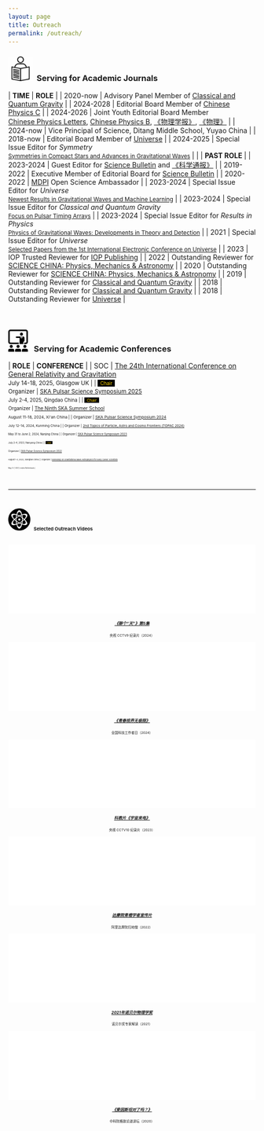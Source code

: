 ```yaml
---
layout: page
title: Outreach
permalink: /outreach/
---
```


<style>
table {
  font-family: arial, sans-serif;
  border-collapse: collapse;
  width: 100%;
}

td, th {
  border: 1px solid #dddddd;
  text-align: left;
  padding: 8px;
}

tr:nth-child(odd) {
  background-color: #dddddd;
}
</style>


### <img src="../whatsmore/journal.jpeg" style="height:50px;"> &nbsp;<b>Serving for Academic Journals</b> 

| **TIME** | **ROLE** |
| 2020-now |  Advisory Panel Member of [Classical and Quantum Gravity](https://iopscience.iop.org/journal/0264-9381/page/Advisory%20Panel) |
| 2024-2028 |  Editorial Board Member of [Chinese Physics C](http://cpc.ihep.ac.cn/) |
| 2024-2026 | Joint Youth Editorial Board Member<br>[Chinese Physics Letters](https://iopscience.iop.org/journal/0256-307X), [Chinese Physics B](https://cpb.iphy.ac.cn/), [《物理学报》](https://wulixb.iphy.ac.cn/index.htm), [《物理》](http://www.wuli.ac.cn/) |
| 2024-now | Vice Principal of Science, Ditang Middle School, Yuyao China |
| 2018-now | Editorial Board Member of [Universe](https://www.mdpi.com/journal/universe/editors#editorialboard) |
| 2024-2025 | Special Issue Editor for *Symmetry*<br><small>[Symmetries in Compact Stars and Advances in Gravitational Waves](https://www.mdpi.com/journal/symmetry/special_issues/55L9VJ681U)</small> |
| | **PAST ROLE** |
| 2023-2024 | Guest Editor for [Science Bulletin](https://www.journals.elsevier.com/science-bulletin) and [《科学通报》](https://www.sciengine.com/CSB/home) |
| 2019-2022 | Executive Member of Editorial Board for [Science Bulletin](https://www.journals.elsevier.com/science-bulletin) |
| 2020-2022 | [MDPI](https://www.mdpi.com/) Open Science Ambassador |
| 2023-2024 | Special Issue Editor for *Universe*<br><small>[Newest Results in Gravitational Waves and Machine Learning](https://www.mdpi.com/journal/universe/special_issues/48U1E55JLC)</small> |
| 2023-2024 | Special Issue Editor for *Classical and Quantum Gravity*<br><small>[Focus on Pulsar Timing Arrays](https://iopscience.iop.org/collections/cqg-230802-310)</small> |
| 2023-2024 | Special Issue Editor for *Results in Physics*<br><small>[Physics of Gravitational Waves: Developments in Theory and Detection](https://www.sciencedirect.com/journal/results-in-physics/special-issue/107TZ5KRN12)</small> |
| 2021 | Special Issue Editor for *Universe*<br><small>[Selected Papers from the 1st International Electronic Conference on Universe](https://www.mdpi.com/journal/universe/special_issues/ecu2021)</small> |
| 2023 | IOP Trusted Reviewer for [IOP Publishing](https://accreditations.ioppublishing.org/ae33d146-240a-4f3a-94d3-0c5c72e3b873#gs.5181xs) |
| 2022 | Outstanding Reviewer for [SCIENCE CHINA: Physics, Mechanics & Astronomy](https://mp.weixin.qq.com/s/l0tT488ZYP1WjEwD5GlK9w) |
| 2020 | Outstanding Reviewer for [SCIENCE CHINA: Physics, Mechanics & Astronomy](https://mp.weixin.qq.com/s/u_07f_JjryUV_19NtKQECA) |
| 2019 | Outstanding Reviewer for [Classical and Quantum Gravity](https://publishingsupport.iopscience.iop.org/questions/classical-quantum-gravity-2019-reviewer-awards/) |
| 2018 | Outstanding Reviewer for [Classical and Quantum Gravity](https://publishingsupport.iopscience.iop.org/questions/classical-and-quantum-gravity-2018-reviewer-awards/) | 
| 2018 | Outstanding Reviewer for [Universe](https://www.mdpi.com/journal/universe/awards/591/download) |

<br>
<p></p>

### <img src="../whatsmore/conference.jpeg" style="height:45px;"> &nbsp; <b>Serving for Academic Conferences</b>

| **ROLE** | **CONFERENCE** |
| SOC | [The 24th International Conference on General Relativity and Gravitation](https://iop.eventsair.com/gr24-amaldi16)<br><small>July 14-18, 2025, Glasgow UK |
| <span style="background-color:black"><small><font color="gold">&nbsp; Chair &nbsp;</font></small></span><br>Organizer | [SKA Pulsar Science Symposium 2025](https://psr.pku.edu.cn/conference/ska/ska2025/ska2025.html)<br><small>July 2-4, 2025, Qingdao China |
| <span style="background-color:black"><small><font color="gold">&nbsp; Chair &nbsp;</font></small></span><br>Organizer | [The Ninth SKA Summer School](https://mp.weixin.qq.com/s/HiOYhzXwiRSHeepZZWS2BA)<br><small>August 11-18, 2024, Xi'an China |
| Organizer | [SKA Pulsar Science Symposium 2024](https://psr.pku.edu.cn/conference/ska/ska2024/ska2024.html)<br><small>July 12-14, 2024, Kunming China |
| Organizer | [2nd Topics of Particle, Astro and Cosmo Frontiers (TOPAC 2024)](https://indico-tdli.sjtu.edu.cn/event/2116/)<br><small>May 31 to June 2, 2024, Nanjing China |
| Organizer | [SKA Pulsar Science Symposium 2023](https://psr.pku.edu.cn/ska/ska2023/ska2023.html)<br><small>July 2-4, 2023, Nanyang China |
| <span style="background-color:black"><small><font color="gold">&nbsp; Chair &nbsp;</font></small></span><br>Organizer | [SKA Pulsar Science Symposium 2022](https://psr.pku.edu.cn/ska/ska2022/ska2022.html)<br><small>August 1-3, 2022, Xiangtan China |
| Organizer | [Workshop on Gravitational Wave Astrophysics for Early Career Scientists](https://www.lorentzcenter.nl/workshop-on-gravitational-wave-astrophysics-for-early-career-scientists.html)<br><small>May 3-7, 2021, Leiden Netherlands |

<br>

<!-- 
| Co-organizer | [The Era When Pulsars Meet FRBs](https://psr.pku.edu.cn/conference/psrfrb/index.html)<br><small>May 11-16, 2025, Guizhou China  |
| Session Chair | [2024 International Congress of Basic Science](https://www.icbs.cn/)<br><small>July 14-26, 2024, Beijing China |
| Session Chair | [International Symposium on Cosmology and Particle Astrophysics CosPA 2024](https://indico.itp.ac.cn/event/198/)<br><small>June 14-18, 2024, Ningbo China |
| Co-organizer | [Dialog at the Dream Field: Supranuclear Matter](https://psr.pku.edu.cn/conference/fps/ddf/index.html)<br><small>May 10-15, 2024, Guiyang China  |
| Session Chair | [2nd International	Mini-Workshop on Gravitational	Waves	in	the	Early	Universe](https://indico.itp.ac.cn/event/217/)<br><small>April 8-11, 2024, Beijing China |
| Session Chair | 京海引力波论坛第一次会议<br><small>April 4, 2024, 中国科学院力学所(怀柔园区), Beijing China |
| Session Chair | 第一届音频波段引力波天文学前沿学术研讨会<br><small>March 29-April 1, 2024, Zhuhai China |
| Session Chair | MPG-CAS Collaboration Meeting on Low-frequency Gravitational Waves<br><small>August 2-5, 2023, Kunming China |
| Co-organizer<br>Session Chair | [以天之语 解物之道](https://psr.pku.edu.cn/tianyujiewu/index.html)<br><small>June 26-27, 2023, 香山饭店, Beijing |
| Session Chair | [Annual Meeting of Gravitation and Relativistic Astrophysics](http://cqutp.org/conferences/gr23/)<br><small>April 21-25, 2023, Chongqing China |
| Co-organizer | [Mini Workshop on Compact Objects and Gravitational Waves](https://kiaa.pku.edu.cn/info/1026/8907.htm)<br><small>April 19, 2023, Beijing China |
| Session Chair | [FAST/Future Pulsar Symposium 11](https://psr.pku.edu.cn/fps/FPS11/FPS11.html)<br><small>August 3-5, 2022, Xiangtan China |
| Session Chair | [Ninth Meeting on CPT and Lorentz Symmetry](https://lorentz.sitehost.iu.edu/cpt22/)<br><small>May 17-26, 2022, Bloomington USA |
| Co-organizer | [The Postdoc Workshop on Gravitational Waves at KIAA: Fall 2022](https://kiaa.pku.edu.cn/info/1026/8621.htm)<br><small>October 29, 2022, Beijing China |
| Session Chair | [Annual Meeting of Gravitation and Relativistic Astrophysics](http://gra2020.csp.escience.cn/)<br><small>April 23-28, 2021, Shenyang China |
| Session Chair | [The 1st Electronic Conference on Universe](https://sciforum.net/conference/ECU2021)<br><small>February 22-28, 2021, Online|
| Session Chair | [Event Horizon Telescope 2020 Virtual Collaboration Meeting](https://eventhorizontelescope.teamwork.com/#/notebooks/202519)<br><small>December 4-14, 2020, Online|
| Session Chair | [AAPPS-DACG Workshop on Astrophysics, Cosmology and Gravitation](http://www.apctp.org/plan.php/AAPPS-dacg-Workshop)<br><small>November 9-13, 2020, Pohang Korea| 
| SOC<br>Session Chair | [The Future of Gravitational Wave Astrophysics](http://kiaa.pku.edu.cn/astroforum19/)<br><small>November 28-29, 2019, Beijing China |
| SOC<br>Session Chair | [Gravitational Wave Astrophysics Conference 2019](http://3rd-gw-astro.csp.escience.cn/dct/page/65559)<br><small>August 13-17, 2019, Kunming China |
-->

---

<br>

### <img src="popular2.png" style="height:45px;"> &nbsp;  **Selected Outreach Videos** 

<p></p>
<br>

<div class="row">

  <div class="column2">
    <div class="card">
      <iframe src="//player.bilibili.com/player.html?&aid=113650203365955&bvid=BV1mmBjYbECb&cid=27336246219&p=1&autoplay=0&high_quality=1&danmaku=0" allowfullscreen="allowfullscreen" width="100%" height="140" scrolling="no" border="0" frameborder="no" framespacing="0" allowfullscreen="true" sandbox="allow-top-navigation allow-same-origin allow-forms allow-scripts"> </iframe>
      <div class="teamcontainer" style="padding:1px; ">
        <center>
        <p></p>
        <h5><a href="https://www.bilibili.com/video/BV1mmBjYbECb/" target="_blank"><b>《聊个“天”》第5集</b></a></h5>
        <p class="teamtitle"><small>央视 CCTV9 纪录片（2024）</small></p>
        </center>
      </div>
    </div>
  </div>

  <div class="column2">
    <div class="card">
      <iframe src="//player.bilibili.com/player.html?aid=1455501889&bvid=BV11i421v7DS&cid=1575928636&p=1&autoplay=0&high_quality=1&danmaku=0" allowfullscreen="allowfullscreen" width="100%" height="140" scrolling="no" border="0" frameborder="no" framespacing="0" allowfullscreen="true" sandbox="allow-top-navigation allow-same-origin allow-forms allow-scripts"> </iframe>
      <div class="teamcontainer" style="padding:1px; ">
        <center>
        <p></p>
        <h5><a href="https://www.bilibili.com/video/BV11i421v7DS" target="_blank"><b>《青春视界无极限》</b></a></h5>
        <p class="teamtitle"><small>全国科技工作者日（2024）</small></p>
        </center>
      </div>
    </div>
  </div>

  <div class="column2">
    <div class="card">
      <iframe src="//player.bilibili.com/player.html?isOutside=true&aid=833905716&bvid=BV1j34y1F7Lf&cid=1347141711&p=1&autoplay=0&high_quality=1&danmaku=0" allowfullscreen="allowfullscreen" width="100%" height="140" scrolling="no" border="0" frameborder="no" framespacing="0" allowfullscreen="true" sandbox="allow-top-navigation allow-same-origin allow-forms allow-scripts"> </iframe>
      <div class="teamcontainer" style="padding:1px; ">
        <center>
        <p></p>
        <h5><a href="https://www.bilibili.com/video/BV1j34y1F7Lf" target="_blank"><b>科教片《宇宙来电》</b></a></h5>
        <p class="teamtitle"><small>央视 CCTV10 纪录片（2023）</small></p>
        </center>
      </div>
    </div>
  </div>

  <div class="column2">
    <div class="card">
      <iframe src="//player.bilibili.com/player.html?aid=347237775&bvid=BV1Rd4y1c71F&cid=878516437&page=1&autoplay=0&high_quality=1&danmaku=0" allowfullscreen="allowfullscreen" width="100%" height="140" scrolling="no" border="0" frameborder="no" framespacing="0" allowfullscreen="true" sandbox="allow-top-navigation allow-same-origin allow-forms allow-scripts"> </iframe>
      <div class="teamcontainer" style="padding:1px; ">
        <center>
        <p></p>
        <h5><a href="https://www.bilibili.com/video/BV1Rd4y1c71F" target="_blank"><b>达摩院青橙学者宣传片</b></a></h5>
        <p class="teamtitle"><small>阿里达摩院扫地僧（2022）</small></p>
        </center>
      </div>
    </div>
  </div>

  <div class="column2">
    <div class="card">
      <iframe src="//player.bilibili.com/player.html?aid=718465423&bvid=BV1HQ4y1X7SM&cid=420240787&page=1&autoplay=0&high_quality=1&danmaku=0" allowfullscreen="allowfullscreen" width="100%" height="140" scrolling="no" border="0" frameborder="no" framespacing="0" allowfullscreen="true" sandbox="allow-top-navigation allow-same-origin allow-forms allow-scripts"> </iframe>
      <div class="teamcontainer" style="padding:1px; ">
        <center>
        <p></p>
        <h5><a href="https://www.bilibili.com/video/BV1HQ4y1X7SM" target="_blank"><b>2021年诺贝尔物理学奖</b></a></h5>
        <p class="teamtitle"><small>诺贝尔奖专家解读（2021）</small></p>
        </center>
      </div>
    </div>
  </div>

  <div class="column2">
    <div class="card">
      <iframe src="//player.bilibili.com/player.html?aid=246058521&bvid=BV1yv411x7UM&cid=279329483&page=1&autoplay=0&high_quality=1&danmaku=0" allowfullscreen="allowfullscreen" width="100%" height="140" scrolling="no" border="0" frameborder="no" framespacing="0" allowfullscreen="true" sandbox="allow-top-navigation allow-same-origin allow-forms allow-scripts"> </iframe>
      <div class="teamcontainer" style="padding:1px; ">
        <center>
        <p></p>
        <h5><a href="https://www.bilibili.com/video/BV1yv411x7UM" target="_blank"><b>《爱因斯坦对了吗？》</b></a></h5>
        <p class="teamtitle"><small>中科院格致论道讲坛（2020）</small></p>
        </center>
      </div>
    </div>
  </div>

</div>